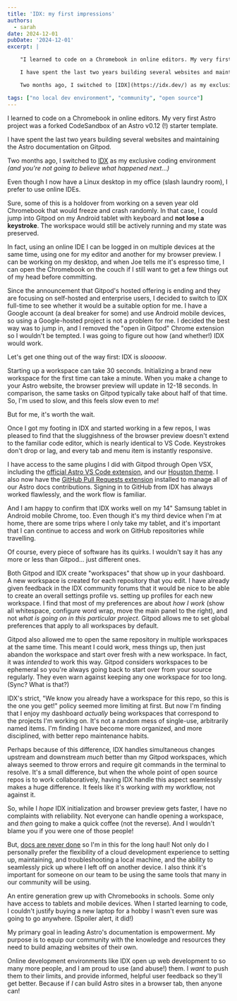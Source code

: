 ```yaml
---
title: 'IDX: my first impressions'
authors:
  - sarah
date: 2024-12-01
pubDate: '2024-12-01'
excerpt: |

    "I learned to code on a Chromebook in online editors. My very first Astro project was a forked CodeSandbox of an Astro v0.12 (!) starter template.

    I have spent the last two years building several websites and maintaining the Astro documentation on Gitpod. 

    Two months ago, I switched to [IDX](https://idx.dev/) as my exclusive coding environment *(and you're not going to believe what happened next...)*"

tags: ["no local dev environment", "community", "open source"]
---
```

I learned to code on a Chromebook in online editors. My very first Astro project was a forked CodeSandbox of an Astro v0.12 (!) starter template.

I have spent the last two years building several websites and maintaining the Astro documentation on Gitpod. 

Two months ago, I switched to [IDX](https://idx.dev/) as my exclusive coding environment *(and you're not going to believe what happened next...)*


Even though I now have a Linux desktop in my office (slash laundry room), I prefer to use online IDEs.

Sure, some of this is a holdover from working on a seven year old Chromebook that would freeze and crash randomly. In that case, I could jump into Gitpod on my Android tablet with keyboard and **not lose a keystroke**. The workspace would still be actively running and my state was preserved. 

In fact, using an online IDE I can be logged in on multiple devices at the same time, using one for my editor and another for my browser preview. I can be working on my desktop, and when Joe tells me it's espresso time, I can open the Chromebook on the couch if I still want to get a few things out of my head before committing.

Since the announcement that Gitpod's hosted offering is ending and they are focusing on self-hosted and enterprise users, I decided to switch to IDX full-time to see whether it would be a suitable option for me. I have a Google account (a deal breaker for some) and use Android mobile devices, so using a Google-hosted project is not a problem for me. I decided the best way was to jump in, and I removed the "open in Gitpod" Chrome extension so I wouldn't be tempted. I was going to figure out how (and whether!) IDX would work.

Let's get one thing out of the way first: IDX is *sloooow*.

Starting up a workspace can take 30 seconds. Initializing a brand new workspace for the first time can take a minute. When you make a change to your Astro website, the browser preview will update in 12-18 seconds. In comparison, the same tasks on Gitpod typically take about half of that time. So, I'm used to slow, and this feels slow even to *me*!

But for me, it's worth the wait.

Once I got my footing in IDX and started working in a few repos, I was pleased to find that the sluggishness of the browser preview doesn't extend to the familiar code editor, which is nearly identical to VS Code. Keystrokes don't drop or lag, and every tab and menu item is instantly responsive.

I have access to the same plugins I did with Gitpod through Open VSX, including the [official Astro VS Code extension](https://marketplace.visualstudio.com/items?itemName=astro-build.astro-vscode), and our [Houston theme](https://marketplace.visualstudio.com/items?itemName=astro-build.houston). I also now have the [GitHub Pull Requests extension](https://marketplace.visualstudio.com/items?itemName=GitHub.vscode-pull-request-github) installed to manage all of our Astro docs contributions. Signing in to GitHub from IDX has always worked flawlessly, and the work flow is familiar.

And I am happy to confirm that IDX works well on my 14" Samsung tablet in Android mobile Chrome, too. Even though it's my third device when I'm at home, there are some trips where I only take my tablet, and it's important that I can continue to access and work on GitHub repositories while travelling.

Of course, every piece of software has its quirks. I wouldn't say it has any more or less than Gitpod... just different ones. 

Both Gitpod and IDX create "workspaces" that show up in your dashboard. A new workspace is created for each repository that you edit. I have already given feedback in the IDX community forums that it would be nice to be able to create an overall settings profile vs. setting up profiles for each new workspace. I find that most of my preferences are about *how I work* (show all whitespace, configure word wrap, move the main panel to the right), and not *what is going on in this particular project*. Gitpod allows me to set global preferences that apply to all workspaces by default.

Gitpod also allowed me to open the same repository in multiple workspaces at the same time. This meant I could work, mess things up, then just abandon the workspace and start over fresh with a new workspace. In fact, it was *intended* to work this way. Gitpod considers workspaces to be ephemeral so you're always going back to start over from your source regularly. They even warn against keeping any one workspace for too long. (Sync? What is that?) 

IDX's strict, "We know you already have a workspace for this repo, so this is the one you get!" policy seemed more limiting at first. But now I'm finding that I enjoy my dashboard *actually* being workspaces that correspond to the projects I'm working on. It's not a random mess of single-use, arbitrarily named items. I'm finding I have become more organized, and more disciplined, with better repo maintenance habits.

Perhaps because of this difference, IDX handles simultaneous changes upstream and downstream *much* better than my Gitpod workspaces, which always seemed to throw errors and require git commands in the terminal to resolve. It's a small difference, but when the whole point of open source repos is to work collaboratively, having IDX handle this aspect seamlessly makes a huge difference. It feels like it's working *with* my workflow, not against it.

So, while I *hope* IDX initialization and browser preview gets faster, I have no complaints with reliability. Not everyone can handle opening a workspace, and *then* going to make a quick coffee (not the reverse). And I wouldn't blame you if you were one of those people! 

But, [docs are never done](/blog/community-driven-astro-docs/#docs-are-never-done) so I'm in this for the long haul! Not only do I personally prefer the flexibility of a cloud development experience to setting up, maintaining, and troubleshooting a local machine, and the ability to seamlessly pick up where I left off on another device. I also think it's important for someone on our team to be using the same tools that many in our community will be using.

An entire generation grew up with Chromebooks in schools. Some only have access to tablets and mobile devices. When I started learning to code, I couldn't justify buying a new laptop for a hobby I wasn't even sure was going to go anywhere. (Spoiler alert, it did!)

My primary goal in leading Astro's documentation is empowerment. My purpose is to equip our community with the knowledge and resources they need to build amazing websites of their own.

Online development environments like IDX open up web development to so many more people, and I am proud to use (and abuse!) them. I *want* to push them to their limits, and provide informed, helpful user feedback so they'll get better. Because if *I* can build Astro sites in a browser tab, then anyone can!


